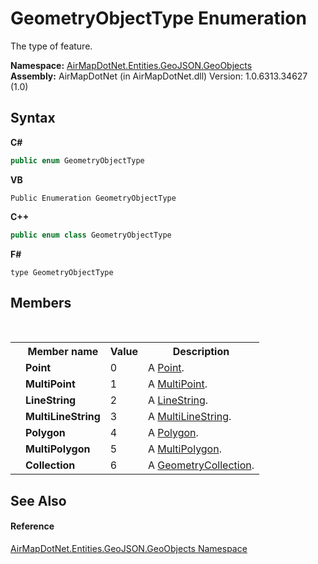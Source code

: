 # GeometryObjectType Enumeration
 

The type of feature.

**Namespace:**&nbsp;<a href="53277a20-13b4-4ad7-12a4-b69a3037c159">AirMapDotNet.Entities.GeoJSON.GeoObjects</a><br />**Assembly:**&nbsp;AirMapDotNet (in AirMapDotNet.dll) Version: 1.0.6313.34627 (1.0)

## Syntax

**C#**<br />
``` C#
public enum GeometryObjectType
```

**VB**<br />
``` VB
Public Enumeration GeometryObjectType
```

**C++**<br />
``` C++
public enum class GeometryObjectType
```

**F#**<br />
``` F#
type GeometryObjectType
```


## Members
&nbsp;<table><tr><th></th><th>Member name</th><th>Value</th><th>Description</th></tr><tr><td /><td target="F:AirMapDotNet.Entities.GeoJSON.GeoObjects.GeometryObjectType.Point">**Point**</td><td>0</td><td>A <a href="18a3ef36-c759-647e-b544-42f042f2d528">Point</a>.</td></tr><tr><td /><td target="F:AirMapDotNet.Entities.GeoJSON.GeoObjects.GeometryObjectType.MultiPoint">**MultiPoint**</td><td>1</td><td>A <a href="6fd2544f-55ad-17fc-1f44-f577a9a956a6">MultiPoint</a>.</td></tr><tr><td /><td target="F:AirMapDotNet.Entities.GeoJSON.GeoObjects.GeometryObjectType.LineString">**LineString**</td><td>2</td><td>A <a href="74632d83-31f0-af68-c039-d256be6e59c5">LineString</a>.</td></tr><tr><td /><td target="F:AirMapDotNet.Entities.GeoJSON.GeoObjects.GeometryObjectType.MultiLineString">**MultiLineString**</td><td>3</td><td>A <a href="dc38c772-2fae-56f2-de65-d91ff42ed019">MultiLineString</a>.</td></tr><tr><td /><td target="F:AirMapDotNet.Entities.GeoJSON.GeoObjects.GeometryObjectType.Polygon">**Polygon**</td><td>4</td><td>A <a href="7c0a51c2-e5e6-9f74-2927-3130cb70daf9">Polygon</a>.</td></tr><tr><td /><td target="F:AirMapDotNet.Entities.GeoJSON.GeoObjects.GeometryObjectType.MultiPolygon">**MultiPolygon**</td><td>5</td><td>A <a href="21b99ee1-e3dd-d330-734f-c43396f34c5d">MultiPolygon</a>.</td></tr><tr><td /><td target="F:AirMapDotNet.Entities.GeoJSON.GeoObjects.GeometryObjectType.Collection">**Collection**</td><td>6</td><td>A <a href="e70aa6ad-6c53-9e7a-5aad-2d83a4a9c1e3">GeometryCollection</a>.</td></tr></table>

## See Also


#### Reference
<a href="53277a20-13b4-4ad7-12a4-b69a3037c159">AirMapDotNet.Entities.GeoJSON.GeoObjects Namespace</a><br />